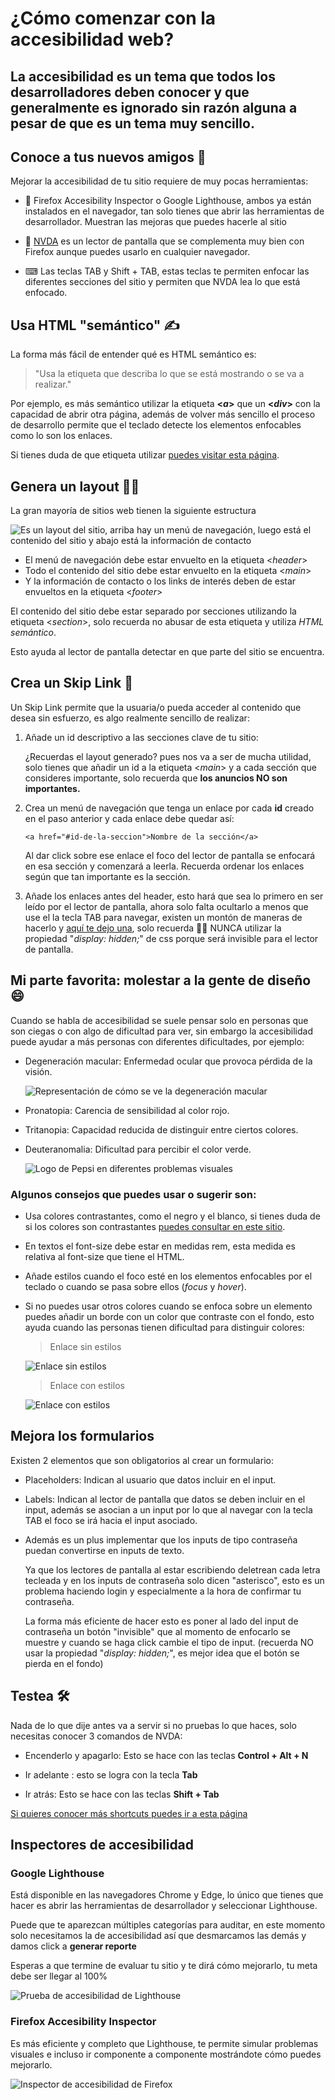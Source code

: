 # ¿Cómo comenzar con la accesibilidad web?

## La accesibilidad es un tema que todos los desarrolladores deben conocer y que generalmente es ignorado sin razón alguna a pesar de que es un tema muy sencillo.

## Conoce a tus nuevos amigos 🤝

Mejorar la accesibilidad de tu sitio requiere de muy pocas herramientas:

- 🦊 Firefox Accesibility Inspector o Google Lighthouse, ambos ya están instalados en el navegador, tan solo tienes que abrir las herramientas de desarrollador. Muestran las mejoras que puedes hacerle al sitio

- 👀 [NVDA](https://nvda.es/descargas/descarga-de-nvda/) es un lector de pantalla que se complementa muy bien con Firefox aunque puedes usarlo en cualquier navegador.

- ⌨ Las teclas TAB y Shift + TAB, estas teclas te permiten enfocar las diferentes secciones del sitio y permiten que NVDA lea lo que está enfocado.

## Usa HTML "semántico" ✍

La forma más fácil de entender qué es HTML semántico es:

> "Usa la etiqueta que describa lo que se está mostrando o se va a realizar."

Por ejemplo, es más semántico utilizar la etiqueta **<_a_>** que un **<_div_>** con la capacidad de abrir otra página, además de volver más sencillo el proceso de desarrollo permite que el teclado detecte los elementos enfocables como lo son los enlaces.

Si tienes duda de que etiqueta utilizar [puedes visitar esta página](https://www.htmlquick.com/es/reference/tags.html).

## Genera un layout 👩‍🎨

La gran mayoría de sitios web tienen la siguiente estructura

![Es un layout del sitio, arriba hay un menú de navegación, luego está el contenido del sitio y abajo está la información de contacto](https://firebasestorage.googleapis.com/v0/b/web-projects-50e7e.appspot.com/o/images%2FBlogs%2FUD%2Flayout.svg?alt=media&token=042c0940-a8b6-4db1-bb01-a9156077234e)

- El menú de navegación debe estar envuelto en la etiqueta <_header_>
- Todo el contenido del sitio debe estar envuelto en la etiqueta <_main_>
- Y la información de contacto o los links de interés deben de estar envueltos en la etiqueta <_footer_>

El contenido del sitio debe estar separado por secciones utilizando la etiqueta <_section_>, solo recuerda no abusar de esta etiqueta y utiliza _HTML semántico_.

Esto ayuda al lector de pantalla detectar en que parte del sitio se encuentra.

## Crea un Skip Link 🐇

Un Skip Link permite que la usuaria/o pueda acceder al contenido que desea sin esfuerzo, es algo realmente sencillo de realizar:

1.  Añade un id descriptivo a las secciones clave de tu sitio:

    ¿Recuerdas el layout generado? pues nos va a ser de mucha utilidad, solo tienes que añadir un id a la etiqueta <_main_> y a cada sección que consideres importante, solo recuerda que **los anuncios NO son importantes.**

2.  Crea un menú de navegación que tenga un enlace por cada **id** creado en el paso anterior y cada enlace debe quedar así:

        <a href="#id-de-la-seccion">Nombre de la sección</a>

    Al dar click sobre ese enlace el foco del lector de pantalla se enfocará en esa sección y comenzará a leerla. Recuerda ordenar los enlaces según que tan importante es la sección.

3.  Añade los enlaces antes del header, esto hará que sea lo primero en ser leído por el lector de pantalla, ahora solo falta ocultarlo a menos que use el la tecla TAB para navegar, existen un montón de maneras de hacerlo y [aquí te dejo una](http://web-accessibility.carnegiemuseums.org/code/skip-link/), solo recuerda 🙅‍♀️ NUNCA utilizar la propiedad "_display: hidden;_" de css porque será invisible para el lector de pantalla.

## Mi parte favorita: molestar a la gente de diseño 😄

Cuando se habla de accesibilidad se suele pensar solo en personas que son ciegas o con algo de dificultad para ver, sin embargo la accesibilidad puede ayudar a más personas con diferentes dificultades, por ejemplo:

- Degeneración macular: Enfermedad ocular que provoca pérdida de la visión.

  ![Representación de cómo se ve la degeneración macular](https://firebasestorage.googleapis.com/v0/b/web-projects-50e7e.appspot.com/o/images%2FBlogs%2FUD%2Fdegeneracion-macular.jpg?alt=media&token=fd118bf1-f2d2-4cbc-935e-c2415094f905)

- Pronatopia: Carencia de sensibilidad al color rojo.

- Tritanopia: Capacidad reducida de distinguir entre ciertos colores.

- Deuteranomalia: Dificultad para percibir el color verde.

  ![Logo de Pepsi en diferentes problemas visuales](https://firebasestorage.googleapis.com/v0/b/web-projects-50e7e.appspot.com/o/images%2FBlogs%2FUD%2Fcolor-blindness.jpg?alt=media&token=80c8c469-7061-40ef-a574-35fe18288968)

### Algunos consejos que puedes usar o sugerir son:

- Usa colores contrastantes, como el negro y el blanco, si tienes duda de si los colores son contrastantes [puedes consultar en este sitio](https://contrast-ratio.com/#white-on-black).

- En textos el font-size debe estar en medidas rem, esta medida es relativa al font-size que tiene el HTML.

- Añade estilos cuando el foco esté en los elementos enfocables por el teclado o cuando se pasa sobre ellos (_focus_ y _hover_).

- Si no puedes usar otros colores cuando se enfoca sobre un elemento puedes añadir un borde con un color que contraste con el fondo, esto ayuda cuando las personas tienen dificultad para distinguir colores:

  > Enlace sin estilos

  ![Enlace sin estilos](https://firebasestorage.googleapis.com/v0/b/web-projects-50e7e.appspot.com/o/images%2FBlogs%2FUD%2Fenlace-sin-estilos.jfif?alt=media&token=2c5852ec-7723-4b0d-9ac7-8f43bc935678)

  > Enlace con estilos

  ![Enlace con estilos](https://firebasestorage.googleapis.com/v0/b/web-projects-50e7e.appspot.com/o/images%2FBlogs%2FUD%2Fenlace-con-estilos.png?alt=media&token=fe537286-e538-45d7-89ec-585c847351ee)

## Mejora los formularios

Existen 2 elementos que son obligatorios al crear un formulario:

- Placeholders: Indican al usuario que datos incluir en el input.

- Labels: Indican al lector de pantalla que datos se deben incluir en el input, además se asocian a un input por lo que al navegar con la tecla TAB el foco se irá hacia el input asociado.

- Además es un plus implementar que los inputs de tipo contraseña puedan convertirse en inputs de texto.

  Ya que los lectores de pantalla al estar escribiendo deletrean cada letra tecleada y en los inputs de contraseña solo dicen "asterisco", esto es un problema haciendo login y especialmente a la hora de confirmar tu contraseña.

  La forma más eficiente de hacer esto es poner al lado del input de contraseña un botón "invisible" que al momento de enfocarlo se muestre y cuando se haga click cambie el tipo de input. (recuerda NO usar la propiedad "_display: hidden;_", es mejor idea que el botón se pierda en el fondo)

## Testea 🛠

Nada de lo que dije antes va a servir si no pruebas lo que haces, solo necesitas conocer 3 comandos de NVDA:

- Encenderlo y apagarlo: Esto se hace con las teclas **Control + Alt + N**

- Ir adelante : esto se logra con la tecla **Tab**

- Ir atrás: Esto se hace con las teclas **Shift + Tab**

[Si quieres conocer más shortcuts puedes ir a esta página](https://dequeuniversity.com/screenreaders/nvda-keyboard-shortcuts)

## Inspectores de accesibilidad

### Google Lighthouse

Está disponible en las navegadores Chrome y Edge, lo único que tienes que hacer es abrir las herramientas de desarrollador y seleccionar Lighthouse.

Puede que te aparezcan múltiples categorías para auditar, en este momento solo necesitamos la de accesibilidad así que desmarcamos las demás y damos click a **generar reporte**

Esperas a que termine de evaluar tu sitio y te dirá cómo mejorarlo, tu meta debe ser llegar al 100%

![Prueba de accesibilidad de Lighthouse](https://firebasestorage.googleapis.com/v0/b/web-projects-50e7e.appspot.com/o/images%2FBlogs%2FUD%2Flighthouse.png?alt=media&token=e7b4d80b-a2ca-4aa9-bdc2-de2b8d02d47f)

### Firefox Accesibility Inspector

Es más eficiente y completo que Lighthouse, te permite simular problemas visuales e incluso ir componente a componente mostrándote cómo puedes mejorarlo.

![Inspector de accesibilidad de Firefox](https://firebasestorage.googleapis.com/v0/b/web-projects-50e7e.appspot.com/o/images%2FBlogs%2FUD%2FFirefox-accesibility.jfif?alt=media&token=fd50a3b9-b12b-4228-824b-f6946258e8a7)
